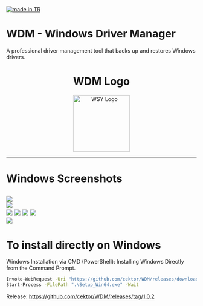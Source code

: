 <a href="#">
    <img src="https://raw.githubusercontent.com/pedromxavier/flag-badges/main/badges/TR.svg" alt="made in TR">
</a>

# WDM - Windows Driver Manager
A professional driver management tool that backs up and restores Windows drivers.

<h1 align="center">WDM Logo</h1>

<p align="center">
  <img src="wdm.png" alt="WSY Logo" width="150" height="150">
</p>

----------------------------------

# Windows Screenshots
![](screenshots/1.png)  
![](screenshots/2.png)  
![](screenshots/3.png)
![](screenshots/4.png)
![](screenshots/5.png) 
![](screenshots/6.png)  
![](screenshots/7.png)  
--------------------

# To install directly on Windows

Windows Installation via CMD (PowerShell): Installing Windows Directly from the Command Prompt.
```bash
Invoke-WebRequest -Uri "https://github.com/cektor/WDM/releases/download/1.0.2/Setup_Win64.exe" -OutFile "Setup_Win64.exe"
Start-Process -FilePath ".\Setup_Win64.exe" -Wait

```



Release: https://github.com/cektor/WDM/releases/tag/1.0.2
